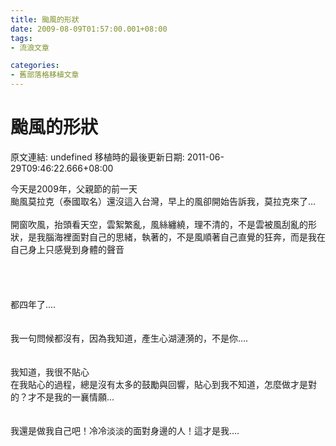 ```yaml
---
title: 颱風的形狀
date: 2009-08-09T01:57:00.001+08:00
tags: 
- 流浪文章

categories:
- 舊部落格移植文章
---
```


# 颱風的形狀

原文連結: undefined
移植時的最後更新日期: 2011-06-29T09:46:22.666+08:00

今天是2009年，父親節的前一天<br />颱風莫拉克（泰國取名）還沒這入台灣，早上的風卻開始告訴我，莫拉克來了...<br /><br />開窗吹風，抬頭看天空，雲絮繁亂，風絲纏繞，理不清的，不是雲被風刮亂的形狀，是我腦海裡面對自己的思緒，執著的，不是風順著自己直覺的狂奔，而是我在自己身上只感覺到身體的聲音<br /><br /><a name='more'></a><br /><br /><br />都四年了....<br /><br /><br />我一句問候都沒有，因為我知道，產生心湖漣漪的，不是你....<br /><br /><br />我知道，我很不貼心<br />在我貼心的過程，總是沒有太多的鼓勵與回響，貼心到我不知道，怎麼做才是對的？才不是我的一襄情願...<br /><br /><br />我還是做我自己吧！冷冷淡淡的面對身邊的人！這才是我....
